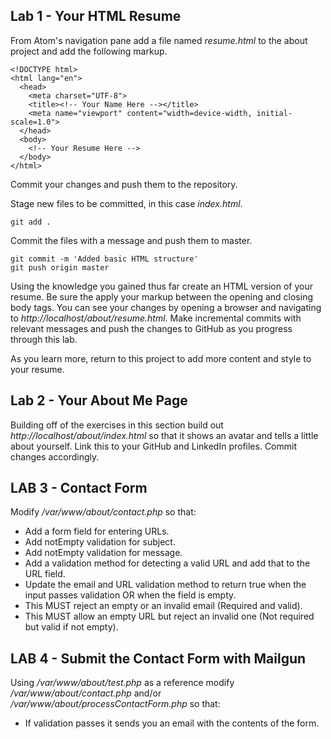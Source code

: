 ## Lab 1 - Your HTML Resume

From Atom's navigation pane add a file named _resume.html_ to the about project and add the following markup.

````
<!DOCTYPE html>
<html lang="en">
  <head>
    <meta charset="UTF-8">
    <title><!-- Your Name Here --></title>
    <meta name="viewport" content="width=device-width, initial-scale=1.0">
  </head>
  <body>
    <!-- Your Resume Here -->
  </body>
</html>
````

Commit your changes and push them to the repository.

Stage new files to be committed, in this case _index.html_.
````
git add .
````

Commit the files with a message and push them to master.
````
git commit -m 'Added basic HTML structure'
git push origin master
````

Using the knowledge you gained thus far create an HTML version of your resume. Be sure the apply your markup between the opening and closing body tags. You can see your changes by opening a browser and navigating to *http://localhost/about/resume.html*. Make incremental commits with relevant messages and push the changes to GitHub as you progress through this lab.

As you learn more, return to this project to add more content and style to your resume.

## Lab 2 - Your About Me Page

Building off of the exercises in this section build out *http://localhost/about/index.html* so that it shows an avatar and tells a little about yourself. Link this to your GitHub and LinkedIn profiles. Commit changes accordingly.

## LAB 3 - Contact Form
Modify _/var/www/about/contact.php_ so that:
* Add a form field for entering URLs.
* Add notEmpty validation for subject.
* Add notEmpty validation for message.
* Add a validation method for detecting a valid URL and add that to the URL field.
* Update the email and URL validation method to return true when the input passes validation OR when the field is empty.
* This MUST reject an empty or an invalid email (Required and valid).
* This MUST allow an empty URL but reject an invalid one (Not required but valid if not empty).

## LAB 4 - Submit the Contact Form with Mailgun
Using */var/www/about/test.php* as a reference modify */var/www/about/contact.php* and/or */var/www/about/processContactForm.php* so that:

* If validation passes it sends you an email with the contents of the form.
